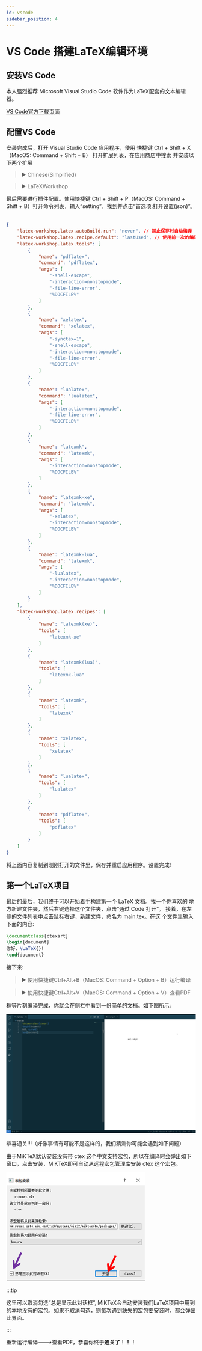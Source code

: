 ```yaml
---
id: vscode
sidebar_position: 4
---
```


# VS Code 搭建LaTeX编辑环境

## 安装VS Code

本人强烈推荐 Microsoft Visual Studio Code 软件作为LaTeX配套的文本编辑器。

[VS Code官方下载页面](https://code.visualstudio.com/Download)

## 配置VS Code

安装完成后，打开 Visual Studio Code 应用程序，使用
快捷键 Ctrl + Shift + X（MacOS: Command + Shift + B） 打开扩展列表，在应用商店中搜索 并安装以下两个扩展

> ▶ Chinese(Simplified)

> ▶ LaTeXWorkshop

最后需要进行插件配置。使用快捷键 Ctrl + Shift + P（MacOS: Command + Shift + B）打开命令列表，输入“setting”，找到并点击“首选项:打开设置(json)”。

```json

{
    "latex-workshop.latex.autoBuild.run": "never", // 禁止保存时自动编译
    "latex-workshop.latex.recipe.default": "lastUsed", // 使用前一次的编译方法
    "latex-workshop.latex.tools": [
        {
            "name": "pdflatex",
            "command": "pdflatex",
            "args": [
                "-shell-escape",
                "-interaction=nonstopmode",
                "-file-line-error",
                "%DOCFILE%"
            ]
        },
        {
            "name": "xelatex",
            "command": "xelatex",
            "args": [
                "-synctex=1",
                "-shell-escape",
                "-interaction=nonstopmode",
                "-file-line-error",
                "%DOCFILE%"
            ]
        },
        {
            "name": "lualatex",
            "command": "lualatex",
            "args": [
                "-interaction=nonstopmode",
                "-file-line-error",
                "%DOCFILE%"
            ]
        },
        {
            "name": "latexmk",
            "command": "latexmk",
            "args": [
                "-interaction=nonstopmode",
                "%DOCFILE%"
            ]
        },
        {
            "name": "latexmk-xe",
            "command": "latexmk",
            "args": [
                "-xelatex",
                "-interaction=nonstopmode",
                "%DOCFILE%"
            ]
        },
        {
            "name": "latexmk-lua",
            "command": "latexmk",
            "args": [
                "-lualatex",
                "-interaction=nonstopmode",
                "%DOCFILE%"
            ]
        }
    ],
    "latex-workshop.latex.recipes": [
        {
            "name": "latexmk(xe)",
            "tools": [
                "latexmk-xe"
            ]
        },
        {
            "name": "latexmk(lua)",
            "tools": [
                "latexmk-lua"
            ]
        },
        {
            "name": "latexmk",
            "tools": [
                "latexmk"
            ]
        },
        {
            "name": "xelatex",
            "tools": [
                "xelatex"
            ]
        },
        {
            "name": "lualatex",
            "tools": [
                "lualatex"
            ]
        },
        {
            "name": "pdflatex",
            "tools": [
                "pdflatex"
            ]
        }
    ]
}
```

将上面内容复制到刚刚打开的文件里，保存并重启应用程序。设置完成!

## 第一个LaTeX项目

最后的最后，我们终于可以开始着手构建第一个 LaTeX 文档。找一个你喜欢的 地方新建文件夹，然后右键选择这个文件夹，点击“通过 Code 打开”。
接着，在左侧的文件列表中点击鼠标右键，新建文件，命名为 main.tex。在这 个文件里输入下面的内容:

```latex
\documentclass{ctexart} 
\begin{document}
你好，\LaTeX{}! 
\end{document}
```

接下来:
> ▶ 使用快捷键Ctrl+Alt+B（MacOS: Command + Option + B）运行编译

> ▶ 使用快捷键Ctrl+Alt+V（MacOS: Command + Option + V）查看PDF 

稍等片刻编译完成，你就会在侧栏中看到一份简单的文档。如下图所示:

![VS Code LaTeX](./img/latex_vscode.png)

恭喜通关!!!（好像事情有可能不是这样的，我们猜测你可能会遇到如下问题）

由于MiKTeX默认安装没有带 ctex 这个中文支持宏包，所以在编译时会弹出如下窗口，点击安装，MiKTeX即可自动从远程宏包管理库安装 ctex 这个宏包。

![](./img/texstudio_install_07.png)

:::tip

这里可以取消勾选“总是显示此对话框”, MiKTeX会自动安装我们LaTeX项目中用到的本地没有的宏包。如果不取消勾选，则每次遇到缺失的宏包要安装时，都会弹出此界面。

:::

重新运行编译———>查看PDF，恭喜你终于**通关了！！！**